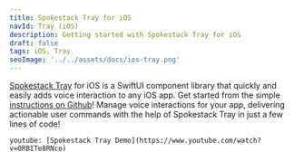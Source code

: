 ```yaml
---
title: Spokestack Tray for iOS
navId: Tray (iOS)
description: Getting started with Spokestack Tray for iOS
draft: false
tags: iOS, Tray
seoImage: '../../assets/docs/ios-tray.png'
---
```


[Spokestack Tray](/docs/concepts/tray) for iOS is a SwiftUI component library that quickly and easily adds voice interaction to any iOS app. Get started from the simple [instructions on Github](https://github.com/spokestack/spokestack-tray-ios#installation)! Manage voice interactions for your app, delivering actionable user commands with the help of Spokestack Tray in just a few lines of code!

`youtube: [Spokestack Tray Demo](https://www.youtube.com/watch?v=0RBITe8RNco)`
